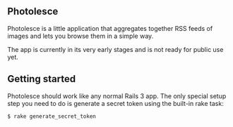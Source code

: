 Photolesce
----------

Photolesce is a little application that aggregates together RSS feeds of images and lets you browse them in a simple way.

The app is currently in its very early stages and is not ready for public use yet.

Getting started
---------------

Photolesce should work like any normal Rails 3 app. The only special setup step you need to do is generate a secret token using the built-in rake task:

    $ rake generate_secret_token
